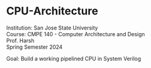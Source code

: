# CPU-Architecture

  Institution: San Jose State University<br />
  Course: CMPE 140 - Computer Architecture and Design<br />
  Prof. Harsh<br />
  Spring Semester 2024<br />

  Goal: Build a working pipelined CPU in System Verilog 
